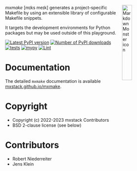 <img src="https://raw.githubusercontent.com/mxstack/mxmake/c0eb5ce8e21468cc674482b099e772ac4b20003d/docs/source/_static/mxmake-logo.svg"
     alt="Markdown Monster icon"
     style="float:right; margin-left: 10px; margin-bottom: 10px; width: 25%" /> *mxmake* [mɪks meɪk] generates a project-specific Makefile by using an extensible library of configurable Makefile snippets.

It targets the development environments for Python packages but may be used outside of this playground.

[![Latest PyPI version](https://img.shields.io/pypi/v/mxmake.svg)](https://pypi.python.org/pypi/mxmake)
[![Number of PyPI downloads](https://img.shields.io/pypi/dm/mxmake.svg)](https://pypi.python.org/pypi/mxmake)
[![tests](https://github.com/mxstack/mxmake/actions/workflows/test.yaml/badge.svg)](https://github.com/mxstack/mxmake/actions/workflows/test.yaml)
[![mypy](https://github.com/mxstack/mxmake/actions/workflows/mypy.yml/badge.svg)](https://github.com/mxstack/mxmake/actions/workflows/mypy.yml)
[![Lint](https://github.com/mxstack/mxmake/actions/workflows/codestyle.yml/badge.svg)](https://github.com/mxstack/mxmake/actions/workflows/codestyle.yml)

# Documentation

The detailed `mxmake` documentation is available [mxstack.github.io/mxmake](https://mxstack.github.io/mxmake).


# Copyright

- Copyright (c) 2022-2023 mxstack Contributors
- BSD 2-clause license (see below)

Contributors
============

- Robert Niederreiter
- Jens Klein